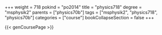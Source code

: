 +++
weight = 718
pokind = "po2014"
title = "physics718"
degree = "msphysik2"
parents = ["physics70b"]
tags = ["msphysik2", "physics718", "physics70b"]
categories = ["course"]
bookCollapseSection = false
+++

{{< genCoursePage >}}

